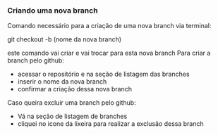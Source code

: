 ### Criando uma nova branch

Comando necessário para a criação de uma nova branch via terminal:

git checkout -b (nome da nova branch)

este comando vai criar e vai trocar para esta nova branch
Para criar a branch pelo github:

- acessar o repositório e na seção de listagem das branches 
- inserir o nome da nova branch
- confirmar a criação dessa nova branch

Caso queira excluir uma branch pelo github:
- Vá na seção de listagem de branches
- cliquei no icone da lixeira para realizar a exclusão dessa branch